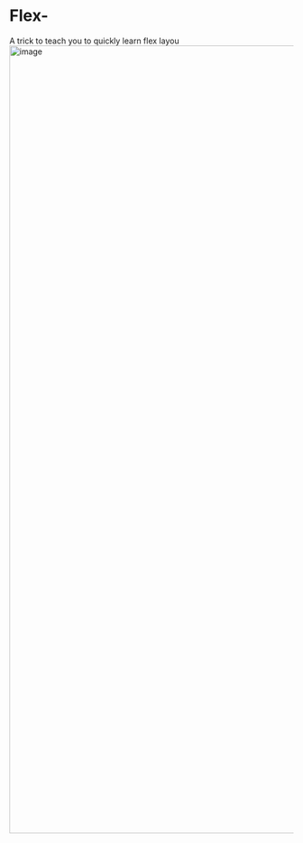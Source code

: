 # Flex-
A trick to teach you to quickly learn flex layou
<img width="1395" alt="image" src="https://user-images.githubusercontent.com/33475973/156992816-79c37a5e-598c-498e-8f46-6bac371bb2cd.png">
